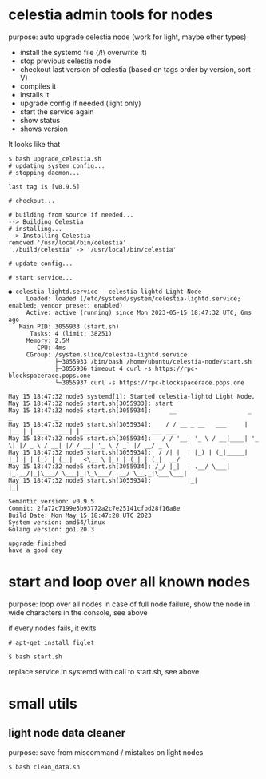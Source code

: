 # celestia admin tools for nodes
purpose: auto upgrade celestia node (work for light, maybe other types)

- install the systemd file (/!\ overwrite it)
- stop previous celestia node
- checkout last version of celestia (based on tags order by version, sort -V)
- compiles it
- installs it
- upgrade config if needed (light only)
- start the service again
- show status
- shows version

It looks like that


    $ bash upgrade_celestia.sh
    # updating system config...
    # stopping daemon...
    
    last tag is [v0.9.5]
    
    # checkout...
    
    # building from source if needed...
    --> Building Celestia
    # installing...
    --> Installing Celestia
    removed '/usr/local/bin/celestia'
    './build/celestia' -> '/usr/local/bin/celestia'
    
    # update config...
    
    # start service...
    
    ● celestia-lightd.service - celestia-lightd Light Node
         Loaded: loaded (/etc/systemd/system/celestia-lightd.service; enabled; vendor preset: enabled)
         Active: active (running) since Mon 2023-05-15 18:47:32 UTC; 6ms ago
       Main PID: 3055933 (start.sh)
          Tasks: 4 (limit: 38251)
         Memory: 2.5M
            CPU: 4ms
         CGroup: /system.slice/celestia-lightd.service
                 ├─3055933 /bin/bash /home/ubuntu/celestia-node/start.sh
                 ├─3055936 timeout 4 curl -s https://rpc-blockspacerace.pops.one
                 └─3055937 curl -s https://rpc-blockspacerace.pops.one
    
    May 15 18:47:32 node5 systemd[1]: Started celestia-lightd Light Node.
    May 15 18:47:32 node5 start.sh[3055933]: start
    May 15 18:47:32 node5 start.sh[3055934]:     __                    _     _            _
    May 15 18:47:32 node5 start.sh[3055934]:    / / __ _ __   ___     | |__ | | ___   ___| | _____ _ __   __ _  ___ ___
    May 15 18:47:32 node5 start.sh[3055934]:   / / '__| '_ \ / __|____| '_ \| |/ _ \ / __| |/ / __| '_ \ / _` |/ __/ _ \
    May 15 18:47:32 node5 start.sh[3055934]:  / /| |  | |_) | (_|_____| |_) | | (_) | (__|   <\__ \ |_) | (_| | (_|  __/
    May 15 18:47:32 node5 start.sh[3055934]: /_/ |_|  | .__/ \___|    |_.__/|_|\___/ \___|_|\_\___/ .__/ \__,_|\___\___|
    May 15 18:47:32 node5 start.sh[3055934]:          |_|                                         |_|
    
    Semantic version: v0.9.5
    Commit: 2fa72c7199e5b93772a2c7e25141cfbd28f16a8e
    Build Date: Mon May 15 18:47:28 UTC 2023
    System version: amd64/linux
    Golang version: go1.20.3
    
    upgrade finished
    have a good day


# start and loop over all known nodes
purpose: loop over all nodes in case of full node failure, show the node in wide characters in the console, see above

if every nodes fails, it exits

    # apt-get install figlet

    $ bash start.sh

replace service in systemd with call to start.sh, see above

# small utils

## light node data cleaner
purpose: save from miscommand / mistakes on light nodes

    $ bash clean_data.sh


